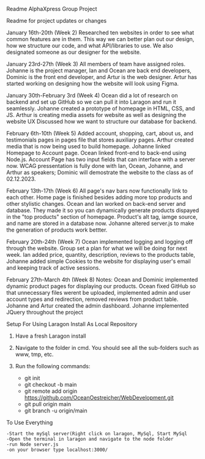 Readme
AlphaXpress Group Project

Readme for project updates or changes

January 16th-20th (Week 2)
Researched ten websites in order to see what common features are in them. This way we can better plan out our design, how we structure our code, and what API/libraries to use.
We also designated someone as our designer for the website.

January 23rd-27th (Week 3)
All members of team have assigned roles. Johanne is the project manager, Ian and Ocean are back end developers, Dominic is the front end developer, and Artur is the web designer.
Artur has started working on designing how the website will look using Figma.

January 30th-February 3rd (Week 4)
Ocean did a lot of research on backend and set up GitHub so we can pull it into Laragon and run it seamlessly. Johanne created a prototype of homepage in HTML, CSS, and JS. Arthur is creating media assets for website as well as designing the website UX Discussed how we want to structure our database for backend. 

February 6th-10th (Week 5)
Added account, shopping, cart, about us, and testimonials pages in pages file that stores auxiliary pages. Arthur created media that is now being used to build homepage. Johanne linked Homepage to Account page. Ocean linked front-end to back-end using Node.js. Account Page has two input fields that can interface with a server now. WCAG pressentation is fully done with Ian, Ocean, Johanne, and Arthur as speakers; Dominic will demostrate the website to the class as of 02.12.2023.

February 13th-17th (Week 6)
All page's nav bars now functionally link to each other. Home page is finished besides adding more top products and other stylistic changes. Ocean and Ian worked on back-end server and database. They made it so you can dynamically generate products dispayed in the "top products" section of homepage. Product's alt tag, iamge source, and name are stored in a database now. Johanne altered server.js to make the generation of products work bettter.

February 20th-24th (Week 7)
Ocean implemented logging and logging off through the website. Group set a plan for what we will be doing for next week. Ian added price, quantity, description, reviews to the products table, Johanne added simple Cookies to the website for displaying user's email and keeping track of active sessions.

February 27th-March 4th (Week 8)
Notes: Ocean and Dominic implemented dynamic product pages for displaying our products. Ocean fixed GitHub so that unnecessary files werent be uploaded, implemented admin and user account types and redirection, removed reviews from product table. Johanne and Artur created the admin dashboard. Johanne implemented JQuery throughout the project

Setup For Using Laragon Install As Local Repository

1. Have a fresh Laragon install

2. Navigate to the folder in cmd. You should see all the sub-folders such as www, tmp, etc.

3. Run the following commands:

	- git init
	- git checkout -b main
	- git remote add origin https://github.com/OceanOestreicher/WebDevelopment.git
	- git pull origin main
	- git branch -u origin/main
	
To Use Everything

	-Start the mySql server(Right click on laragon, MySql, Start MySql
	-Open the terminal in laragon and navigate to the node folder
	-run Node server.js
	-on your browser type localhost:3000/

